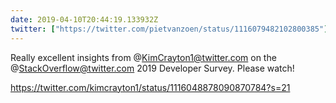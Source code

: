 ```yaml
---
date: 2019-04-10T20:44:19.133932Z
twitter: ["https://twitter.com/pietvanzoen/status/1116079482102800385"]
---
```

Really excellent insights from @KimCrayton1@twitter.com on the @StackOverflow@twitter.com 2019 Developer Survey. Please watch! 

https://twitter.com/kimcrayton1/status/1116048878090870784?s=21

